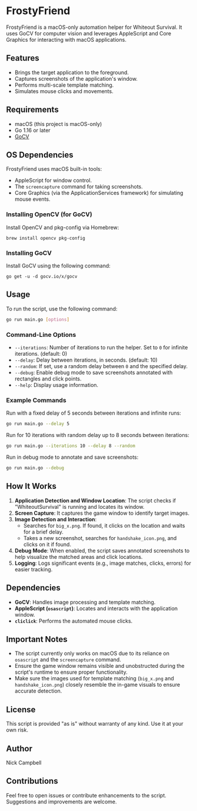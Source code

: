 # FrostyFriend

FrostyFriend is a macOS-only automation helper for Whiteout Survival. It uses GoCV for computer vision and leverages AppleScript and Core Graphics for interacting with macOS applications.

## Features

- Brings the target application to the foreground.
- Captures screenshots of the application's window.
- Performs multi-scale template matching.
- Simulates mouse clicks and movements.

## Requirements

- macOS (this project is macOS-only)
- Go 1.16 or later
- [GoCV](https://gocv.io/)

## OS Dependencies

FrostyFriend uses macOS built-in tools:
- AppleScript for window control.
- The `screencapture` command for taking screenshots.
- Core Graphics (via the ApplicationServices framework) for simulating mouse events.

### Installing OpenCV (for GoCV)

Install OpenCV and pkg-config via Homebrew:
```
brew install opencv pkg-config
```

### Installing GoCV

Install GoCV using the following command:
```
go get -u -d gocv.io/x/gocv
```

## Usage

To run the script, use the following command:

```sh
go run main.go [options]
```

### Command-Line Options
- `--iterations`: Number of iterations to run the helper. Set to `0` for infinite iterations. (default: 0)
- `--delay`: Delay between iterations, in seconds. (default: 10)
- `--random`: If set, use a random delay between `0` and the specified delay.
- `--debug`: Enable debug mode to save screenshots annotated with rectangles and click points.
- `--help`: Display usage information.

### Example Commands
Run with a fixed delay of 5 seconds between iterations and infinite runs:
```sh
go run main.go --delay 5
```
Run for 10 iterations with random delay up to 8 seconds between iterations:
```sh
go run main.go --iterations 10 --delay 8 --random
```
Run in debug mode to annotate and save screenshots:
```sh
go run main.go --debug
```

## How It Works
1. **Application Detection and Window Location**: The script checks if "WhiteoutSurvival" is running and locates its window.
2. **Screen Capture**: It captures the game window to identify target images.
3. **Image Detection and Interaction**:
   - Searches for `big_x.png`. If found, it clicks on the location and waits for a brief delay.
   - Takes a new screenshot, searches for `handshake_icon.png`, and clicks on it if found.
4. **Debug Mode**: When enabled, the script saves annotated screenshots to help visualize the matched areas and click locations.
5. **Logging**: Logs significant events (e.g., image matches, clicks, errors) for easier tracking.

## Dependencies
- **GoCV**: Handles image processing and template matching.
- **AppleScript (`osascript`)**: Locates and interacts with the application window.
- **`cliclick`**: Performs the automated mouse clicks.

## Important Notes
- The script currently only works on macOS due to its reliance on `osascript` and the `screencapture` command.
- Ensure the game window remains visible and unobstructed during the script's runtime to ensure proper functionality.
- Make sure the images used for template matching (`big_x.png` and `handshake_icon.png`) closely resemble the in-game visuals to ensure accurate detection.

## License
This script is provided "as is" without warranty of any kind. Use it at your own risk.

## Author
Nick Campbell

## Contributions
Feel free to open issues or contribute enhancements to the script. Suggestions and improvements are welcome.
